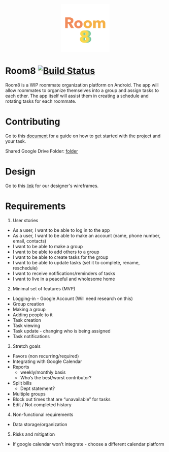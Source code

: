 <p align="center">
  <img src="/img/Room8Logo.png" width="30%" alt="Room8"/>
</p>

# Room8 [![Build Status](https://travis-ci.com/ubclaunchpad/Room8.svg?branch=master)](https://travis-ci.com/ubclaunchpad/Room8)

Room8 is a WIP roommate organization platform on Android. The app will allow roommates to organize themselves into a group and assign tasks to each other. The app itself will assist them in creating a schedule and rotating tasks for each roommate.

# Contributing

Go to this [document](https://docs.google.com/document/d/1CVaAKaMRLd4syWPMctv8GJbbIl-Sb4rZhWvvKKH_XtQ/edit) for a guide on how to get started with the project and your task.

Shared Google Drive Folder: [folder](https://drive.google.com/drive/folders/16reWL5_upOOyzsVwl5tIUWsOwNiytIKA)

# Design

Go to this [link](https://www.figma.com/file/JEO6nLmGolGJdoW51rV5T33c/roommate-wireframes?node-id=0%3A1) for our designer's wireframes.

# Requirements

1. User stories
  - As a user, I want to be able to log in to the app
  - As a user, I want to be able to make an account (name, phone number, email, contacts)
  - I want to be able to make a group
  - I want to be able to add others to a group
  - I want to be able to create tasks for the group
  - I want to be able to update tasks (set it to complete, rename, reschedule)
  - I want to receive notifications/reminders of tasks
  - I want to live in a peaceful and wholesome home

2. Minimal set of features (MVP)
  - Logging-in - Google Account (Will need research on this)
  - Group creation
  - Making a group
  - Adding people to it
  - Task creation
  - Task viewing
  - Task update - changing who is being assigned
  - Task notifications

3. Stretch goals
  - Favors (non recurring/required)
  - Integrating with Google Calendar
  - Reports
    - weekly/monthly basis
    - Who’s the best/worst contributor?
  - Split bills
      - Dept statement?
  - Multiple groups
  - Block out times that are “unavailable” for tasks 
  - Edit / Not completed history 

4. Non-functional requirements
  - Data storage/organization

5. Risks and mitigation
  - If google calendar won’t integrate - choose a different calendar platform
